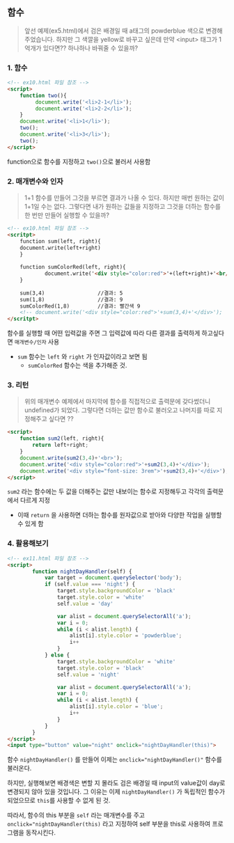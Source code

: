 ## 함수

> 앞선 예제(ex5.html)에서 검은 배경일 때 a태그의 powderblue 색으로 변경해주었습니다. 하지만 그 색깔을 yellow로 바꾸고 싶은데 만약 \<input> 태그가 1억개가 있다면?? 하나하나 바꿔줄 수 있을까?



### 1. 함수

```html
<!-- ex10.html 파일 참조 -->
<script>
	function two(){
         document.write('<li>2-1</li>');
         document.write('<li>2-2</li>');
    }
    document.write('<li>1</li>');
    two();
    document.write('<li>3</li>');
    two();      
</script>
```

function으로 함수를 지정하고 `two()`으로 불러서 사용함



### 2. 매개변수와 인자

>  1+1 함수를 만들어 그것을 부르면 결과가 나올 수 있다. 하지만 매번 원하는 값이 1+1일 수는 없다. 그렇다면 내가 원하는 값들을 지정하고 그것을 더하는 함수를 한 번만 만들어 실행할 수 있을까?

```html
<!-- ex10.html 파일 참조 -->
<scritpt>
	function sum(left, right){
    document.write(left+right)
    }
    
    function sumColorRed(left, right){
            document.write('<div style="color:red">'+(left+right)+'<br/>'+'</div>')
    }
    
    sum(3,4)  				 //결과: 5
    sum(1,8)  				 //결과: 9
   	sumColorRed(1,8)  		 //결과: 빨간색 9
    <!-- document.write('<div style="color:red">'+sum(3,4)+'</div>');  //undefined -->
</scritpt>
```



함수를 실행할 때 어떤 입력값을 주면 그 입력값에 따라 다른 결과를 출력하게 하고싶다면 `매개변수/인자` 사용

- `sum` 함수는  `left` 와 `right` 가 인자값이라고 보면 됨 
  - `sumColorRed` 함수는 색을 추가해준 것.



### 3. 리턴

> 위의 매개변수 예제에서 마지막에 함수를 직접적으로 출력문에 갖다썼더니 undefined가 되었다. 그렇다면 더하는 값만 함수로 불러오고 나머지를 따로 지정해주고 싶다면 ??

```html
<script>
    function sum2(left, right){
        return left+right;
    }
    document.write(sum2(3,4)+'<br>');									//7
    document.write('<div style="color:red">'+sum2(3,4)+'</div>');		//빨간색 7
    document.write('<div style="font-size: 3rem">'+sum2(3,4)+'</div>'); //크기가 큰 7
</script>
```

`sum2` 라는 함수에는 두 값을 더해주는 값만 내보이는 함수로 지정해두고 각각의 출력문에서 다르게 지정 

- 이때 `return` 을 사용하면 더하는 함수를 원자값으로 받아와 다양한 작업을 실행할 수 있게 함



### 4. 활용해보기

```html
<!-- ex11.html 파일 참조 --> 
<script>
        function nightDayHandler(self) {
            var target = document.querySelector('body');
            if (self.value === 'night') {
                target.style.backgroundColor = 'black'
                target.style.color = 'white'
                self.value = 'day'

                var alist = document.querySelectorAll('a');
                var i = 0;
                while (i < alist.length) {
                    alist[i].style.color = 'powderblue';
                    i++
                }
            } else {
                target.style.backgroundColor = 'white'
                target.style.color = 'black'
                self.value = 'night'

                var alist = document.querySelectorAll('a');
                var i = 0;
                while (i < alist.length) {
                    alist[i].style.color = 'blue';
                    i++
                }
            }
        }
</script>
<input type="button" value="night" onclick="nightDayHandler(this)">
```

함수 `nightDayHandler()` 를 만들어 이제는 `onclick="nightDayHandler()"` 함수를 불러온다. 

하지만, 실행해보면 배경색은 변할 지 몰라도 검은 배경일 때 input의 value값이 day로 변경되지 않아 있을 것입니다. 그 이유는 이제  `nightDayHandler()` 가 독립적인 함수가 되었으므로  `this`를 사용할 수 없게 된 것. 

따라서, 함수의 this 부분을 `self` 라는 매개변수를 주고  `onclick="nightDayHandler(this)` 라고 지정하여 self 부분을 this로 사용하여 프로그램을 동작시킨다. 